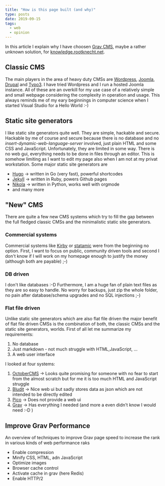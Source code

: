 ```yaml
---
title: "How is this page built (and why)"
type: posts
date: 2019-09-15
tags:
  - web
  - opinion
---
```


In this article I explain why I have choosen [Grav CMS](https://getgrav.org/), maybe a rather unknown solution, for [knowledge.rootknecht.net](#).

<!--more-->

## Classic CMS

The main players in the area of heavy duty CMSs are [Wordpress](https://wordpress.org/), [Joomla](https://www.joomla.com/), [Drupal](http://www.drupal.org/) and [Typo3](https://typo3.org/). I have tried Wordpress and I run a hosted Joomla instance. All of these are an overkill for my use case of a relatively simple and small webpage considering the complexity in operation and usage. This always reminds me of my eary beginnings in computer science when I started Visual Studio for a Hello World :-)

## Static site generators

I like static site generators quite well. They are simple, hackable and secure. Hackable by me of course and secure because there is no database and no _insert-dynamic-web-language-server_ involved, just plain HTML and some CSS and JavaScript. Unfortunately, they are limited in some way. There is no web gui, everything needs to be done in files through an editor. This is somehow limiting as I want to edit my page also when I am not at my privat workstation.
Some major static site generators are

- [Hugo](https://gohugo.io/) &#8594; written in Go (very fast), powerful shortcodes
- [Jekyll](https://jekyllrb.com/) &#8594; written in Ruby, powers Github pages
- [Nikola](https://getnikola.com/) &#8594; written in Python, works well with orgmode
- and many more

## "New" CMS

There are quite a few new CMS systems which try to fill the gap between the full fledged classic CMSs and the minimalistic static site generators.

### Commercial systems

Commercial systems like [Kirby](https://getkirby.com/) or [statamic](https://statamic.com/) were from the beginning no option. First, I want to focus on public, community driven tools and second I don't know if I will work on my homepage enough to justify the money (although both are payable) ;-)

### DB driven

I don't like databases :-D Furthermore, I am a huge fan of plain text files as they are so easy to handle. No worry for backups, just zip the whole folder, no pain after database/schema upgrades and no SQL injections ;-)

### Flat file driven

Unlike static site generators which are also flat file driven the major benefit of flat file driven CMSs is the combination of both, the classic CMSs and the static site generators, worlds.
First of all let me summarize my requirements:

1. No database
2. Just markdown - not much struggle with HTML,JavaScript, ...
3. A web user interface

I looked at four systems:

1. [OctoberCMS](https://octobercms.com/) &#8594; Looks quite promising for someone with no fear to start from the almost scratch but for me it is too much HTML and JavaScript struggle
2. [Bludit](https://www.bludit.com/) &#8594; Nice web ui but sadly stores data as json which are not intended to be directly edited
3. [Pico](http://picocms.org/) &#8594; Does not provide a web ui
4. [Grav](https://getgrav.org/) &#8594; Has everything I needed (and more a even didn't know I would need :-D )

## Improve Grav Performance

An overview of techniques to improve Grav page speed to increase the rank in various kinds of web performance raks

- Enable compression
- Minify CSS, HTML, adn JavaScript
- Optimize images
- Browser cache control
- Activate cache in grav (here Redis)
- Enable HTTP/2
